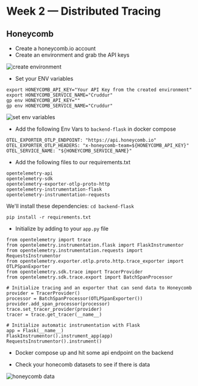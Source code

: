# Week 2 — Distributed Tracing

## Honeycomb

- Create a honeycomb.io account
- Create an environment and grab the API keys

![create environment](https://user-images.githubusercontent.com/110903886/222331034-c27f04cb-657f-4a26-a0f7-6335ec85b0cb.png)

- Set your ENV variables

```
export HONEYCOMB_API_KEY="Your API Key from the created environment"
export HONEYCOMB_SERVICE_NAME="Cruddur"
gp env HONEYCOMB_API_KEY=""
gp env HONEYCOMB_SERVICE_NAME="Cruddur"

```

![set env variables](https://user-images.githubusercontent.com/110903886/222331867-4eb99821-951d-4ee3-ba58-0544707ae39a.png)

- Add the following Env Vars to `backend-flask` in docker compose

```
OTEL_EXPORTER_OTLP_ENDPOINT: "https://api.honeycomb.io"
OTEL_EXPORTER_OTLP_HEADERS: "x-honeycomb-team=${HONEYCOMB_API_KEY}"
OTEL_SERVICE_NAME: "${HONEYCOMB_SERVICE_NAME}"
```

- Add the following files to our requirements.txt

```
opentelemetry-api 
opentelemetry-sdk 
opentelemetry-exporter-otlp-proto-http 
opentelemetry-instrumentation-flask 
opentelemetry-instrumentation-requests
```

We'll install these dependencies:
`cd backend-flask`

`pip install -r requirements.txt`

- Initialize by adding to your `app.py` file

```
from opentelemetry import trace
from opentelemetry.instrumentation.flask import FlaskInstrumentor
from opentelemetry.instrumentation.requests import RequestsInstrumentor
from opentelemetry.exporter.otlp.proto.http.trace_exporter import OTLPSpanExporter
from opentelemetry.sdk.trace import TracerProvider
from opentelemetry.sdk.trace.export import BatchSpanProcessor

# Initialize tracing and an exporter that can send data to Honeycomb
provider = TracerProvider()
processor = BatchSpanProcessor(OTLPSpanExporter())
provider.add_span_processor(processor)
trace.set_tracer_provider(provider)
tracer = trace.get_tracer(__name__)

# Initialize automatic instrumentation with Flask
app = Flask(__name__)
FlaskInstrumentor().instrument_app(app)
RequestsInstrumentor().instrument()
```

- Docker compose up and hit some api endpoint on the backend 

- Check your honecomb datasets to see if there is data

![honeycomb data](https://user-images.githubusercontent.com/110903886/222351330-39aa902b-ea00-4a10-9768-fe942ec4d237.png)


